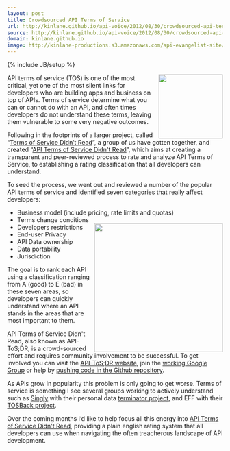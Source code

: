 ```yaml
---
layout: post
title: Crowdsourced API Terms of Service
url: http://kinlane.github.io/api-voice/2012/08/30/crowdsourced-api-terms-of-service/
source: http://kinlane.github.io/api-voice/2012/08/30/crowdsourced-api-terms-of-service/
domain: kinlane.github.io
image: http://kinlane-productions.s3.amazonaws.com/api-evangelist-site/blog/developer-rights.jpeg
---
```

{% include JB/setup %}<p><p><img src="https://s3.amazonaws.com/kinlane-productions/api-evangelist/terms-of-service/developer-rights.jpeg" alt="" width="150" align="right" /></p>
<p>API terms of service (TOS) is one of the most critical, yet one of the most silent links for developers who are building apps and business on top of APIs.  Terms of service determine what you can or cannot do with an API, and often times developers do not understand these terms, leaving them vulnerable to some very negative outcomes.</p>
<p>Following in the footprints of a larger project, called &ldquo;<a title="Terms of Service Didn't Read" href="http://tos-dr.info/">Terms of Service Didn&rsquo;t Read</a>&rdquo;, a group of us have gotten together,  and created &ldquo;<a title="API Terms of Service Didn't Read" href="http://api-tos-dr.info/">API Terms of Service Didn't Read</a>&rdquo;, which aims at creating a transparent and peer-reviewed process to rate and analyze API Terms of Service, to establishing a rating classification that all developers can understand.</p>
<p>To seed the process, we went out and reviewed a number of the popular API terms of service and identified seven categories that really affect developers:</p>
<ul class="mainlist">
<li>Business model (include pricing, rate limits and quotas)</li>
<li>Terms change conditions</li>
<img style="display: block; margin-left: auto; margin-right: auto;" src="https://s3.amazonaws.com/kinlane-productions/api-evangelist/terms-of-service/API-Terms-of-Service-Didnt-Read.png" alt="" width="300" align="right" />
<li>Developers restrictions</li>
<li>End-user Privacy</li>
<li>API Data ownership</li>
<li>Data portability</li>
<li>Jurisdiction</li>
</ul>
<p>The goal is to rank each API using a classification ranging from A (good) to E (bad) in these seven areas, so developers can quickly understand where an API stands in the areas that are most important to them.</p>
<p>API Terms of Service Didn't Read, also known as API-ToS;DR, is a crowd-sourced effort and requires community involvement to be successful.  To get involved you can visit the <a href="http://api-tos-dr.info/">API-ToS;DR website</a>, join the <a href="https://groups.google.com/forum/#!forum/api-tosdr">working Google Group</a> or help by <a href="https://github.com/tiborvass/ToS-DR">pushing code in the Github repository</a>.</p>
<p>As APIs grow in popularity this problem is only going to get worse.  Terms of service is something I see several groups working to actively understand such as <a title="Singly" href="http://www.singly.com">Singly</a> with their personal data <a title="terminator project" href="https://github.com/quartzjer/Singly/tree/master/Terminator">terminator project</a>, and EFF with their <a title="TOSBack Project" href="http://www.tosback.org/timeline.php">TOSBack project</a>.</p>
<p>Over the coming months I&rsquo;d like to help focus all this energy into <a title="API Terms of Service Didn't Read" href="https://dl.dropbox.com/u/84544713/apitos/index.html">API Terms of Service Didn't Read</a>, providing a plain english rating system that all developers can use when navigating the often treacherous landscape of API development.</p></p>
